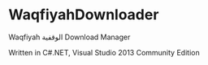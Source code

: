 # WaqfiyahDownloader
Waqfiyah الوقفية Download Manager

Written in C#.NET, Visual Studio 2013 Community Edition

